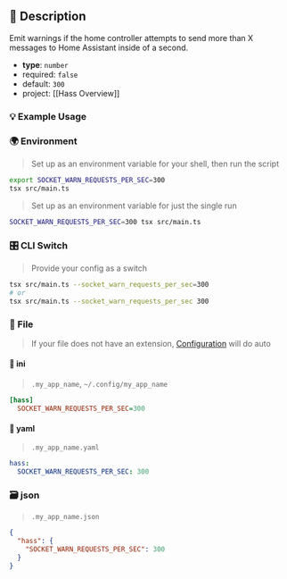 ## 📜 Description

Emit warnings if the home controller attempts to send more than X messages to Home Assistant inside of a second.

- **type**: `number`
- required: `false`
- default: `300`
- project: [[Hass Overview]]

### 💡 Example Usage

### 🌍 Environment

> Set up as an environment variable for your shell, then run the script
```bash
export SOCKET_WARN_REQUESTS_PER_SEC=300
tsx src/main.ts
```
> Set up as an environment variable for just the single run

```bash
SOCKET_WARN_REQUESTS_PER_SEC=300 tsx src/main.ts
```
### 🎛️ CLI Switch

> Provide your config as a switch
```bash
tsx src/main.ts --socket_warn_requests_per_sec=300
# or
tsx src/main.ts --socket_warn_requests_per_sec 300
```
### 📁 File
>  If your file does not have an extension, [Configuration](/core/configuration) will do auto
#### 📘 ini

> `.my_app_name`, `~/.config/my_app_name`

```ini
[hass]
  SOCKET_WARN_REQUESTS_PER_SEC=300
```
#### 📄 yaml

> `.my_app_name.yaml`

```yaml
hass:
  SOCKET_WARN_REQUESTS_PER_SEC: 300
```
### 🗃️ json

> `.my_app_name.json`

```json
{
  "hass": {
    "SOCKET_WARN_REQUESTS_PER_SEC": 300
  }
}
```
